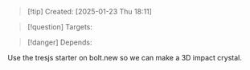 
>[!tip] Created: [2025-01-23 Thu 18:11]

>[!question] Targets: 

>[!danger] Depends: 

Use the tresjs starter on bolt.new so we can make a 3D impact crystal.